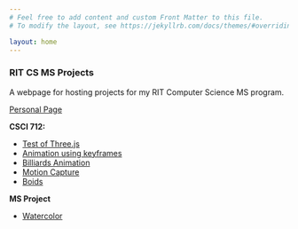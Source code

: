 ```yaml
---
# Feel free to add content and custom Front Matter to this file.
# To modify the layout, see https://jekyllrb.com/docs/themes/#overriding-theme-defaults

layout: home
---
```


### RIT CS MS Projects

A webpage for hosting projects for my RIT Computer Science MS program. 

[Personal Page](https://theolincoln.com/)

**CSCI 712:**
* [Test of Three.js](anim_setup.html)
* [Animation using keyframes](keyframes.html)
* [Billiards Animation](billiards.html)
* [Motion Capture](mocap.html)
* [Boids](Build_webgl/index.html)

**MS Project**
* [Watercolor](watercolor.html)

